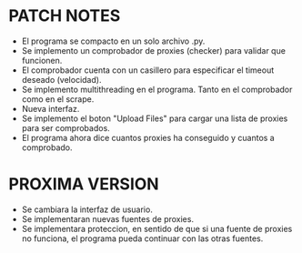 # PATCH NOTES

- El programa se compacto en un solo archivo .py.
- Se implemento un comprobador de proxies (checker) para validar que funcionen.
- El comprobador cuenta con un casillero para especificar el timeout deseado (velocidad).
- Se implemento multithreading en el programa. Tanto en el comprobador como en el scrape.
- Nueva interfaz.
- Se implemento el boton "Upload Files" para cargar una lista de proxies para ser comprobados.
- El programa ahora dice cuantos proxies ha conseguido y cuantos a comprobado.

# PROXIMA VERSION

- Se cambiara la interfaz de usuario.
- Se implementaran nuevas fuentes de proxies.
- Se implementara proteccion, en sentido de que si una fuente de proxies no funciona, el programa pueda continuar con las otras fuentes.

